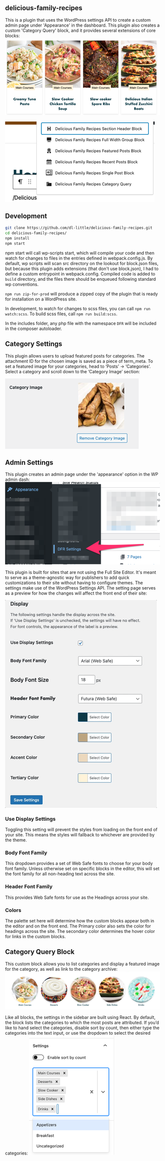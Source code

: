 ## delicious-family-recipes

This is a plugin that uses the WordPress settings API to create a custom admin page under 'Appearance' in the dashboard. This plugin also creates a custom 'Category Query' block, and it provides several extensions of core blocks:
![Screenshot of the available custom blocks in the editor.](./images/recent-posts.png?raw=true "Delicious Family Recipes blocks")

![Screenshot of the available custom blocks in the editor.](./images/blocks.png?raw=true "Delicious Family Recipes blocks")

## Development

```sh
git clone https://github.com/dl-little/delicious-family-recipes.git
cd delicious-family-recipes/
npm install
npm start
```

npm start will call wp-scripts start, which will compile your code and then watch for changes to files in the entries defined in webpack.config.js. By default, wp scripts will scan src directory on the lookout for block.json files, but because this plugin adds extensions (that don't use block.json), I had to define a custom entrypoint in webpack.config. Compiled code is added to `build` directory, and the files there should be enqueued following standard wp conventions.

`npm run zip-for-prod` will produce a zipped copy of the plugin that is ready for installation on a WordPress site.

In development, to watch for changes to scss files, you can call `npm run watch:scss`. To build scss files, call `npm run build:scss`.

In the includes folder, any php file with the namespace `DFR` will be included in the composer autoloader.

## Category Settings

This plugin allows users to upload featured posts for categories. The attachment ID for the chosen image is saved as a piece of term_meta. To set a featured image for your categories, head to ‘Posts’ -> ‘Categories’. Select a category and scroll down to the ‘Category Image’ section:

![Screenshot of the custom settings for inserting a category image.](./images/category-image.png?raw=true "Delicious Family Recipes category image")

## Admin Settings

This plugin creates an admin page under the 'appearance' option in the WP admin dash:
![Screenshot of the admin settings.](./images/admin-settings.png?raw=true "Delicious Family Recipes admin settings")

This plugin is built for sites that are not using the Full Site Editor. It's meant to serve as a theme-agnostic way for publishers to add quick customizations to their site without having to configure themes. The settings make use of the WordPress Settings API. The setting page serves as a preview for how the changes will affect the front end of their site:

![Gif of the admin settings.](./images/settings-preview.gif?raw=true "Delicious Family Recipes admin settings preview")

### Use Display Settings
Toggling this setting will prevent the styles from loading on the front end of your site. This means the styles will fallback to whichever are provided by the theme.

### Body Font Family
This dropdown provides a set of Web Safe fonts to choose for your body font family. Unless otherwise set on specific blocks in the editor, this will set the font family for all non-heading text across the site.

### Header Font Family
This provides Web Safe fonts for use as the Headings across your site.

### Colors
The palette set here will determine how the custom blocks appear both in the editor and on the front end. The Primary color also sets the color for headings across the site. The secondary color determines the hover color for links in the custom blocks.

## Category Query Block
This custom block allows you to list categories and display a featured image for the category, as well as link to the category archive:
![Screenshot of the category block on front end.](./images/category-block.png?raw=true "Delicious Family Recipes category query block.")

Like all blocks, the settings in the sidebar are built using React. By default, the block lists the categories to which the most posts are attributed. If you’d like to hand select the categories, disable sort by count, then either type the categories into the text input, or use the dropdown to select the desired categories:
![Screenshot of the category block settings.](./images/category-block-settings.png?raw=true "Delicious Family Recipes category query block settings.")
